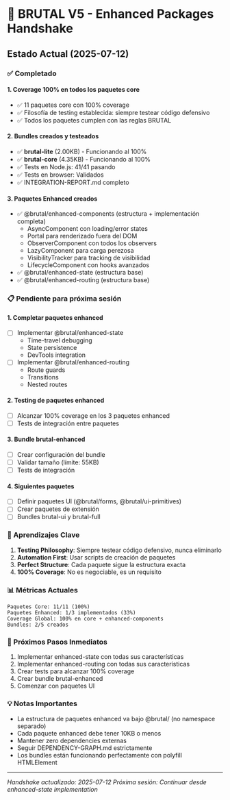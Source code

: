 # 🤝 BRUTAL V5 - Enhanced Packages Handshake

## Estado Actual (2025-07-12)

### ✅ Completado

#### 1. Coverage 100% en todos los paquetes core
- ✅ 11 paquetes core con 100% coverage
- ✅ Filosofía de testing establecida: siempre testear código defensivo
- ✅ Todos los paquetes cumplen con las reglas BRUTAL

#### 2. Bundles creados y testeados
- ✅ **brutal-lite** (2.00KB) - Funcionando al 100%
- ✅ **brutal-core** (4.35KB) - Funcionando al 100%
- ✅ Tests en Node.js: 41/41 pasando
- ✅ Tests en browser: Validados
- ✅ INTEGRATION-REPORT.md completo

#### 3. Paquetes Enhanced creados
- ✅ @brutal/enhanced-components (estructura + implementación completa)
  - AsyncComponent con loading/error states
  - Portal para renderizado fuera del DOM
  - ObserverComponent con todos los observers
  - LazyComponent para carga perezosa
  - VisibilityTracker para tracking de visibilidad
  - LifecycleComponent con hooks avanzados
- ✅ @brutal/enhanced-state (estructura base)
- ✅ @brutal/enhanced-routing (estructura base)

### 📋 Pendiente para próxima sesión

#### 1. Completar paquetes enhanced
- [ ] Implementar @brutal/enhanced-state
  - Time-travel debugging
  - State persistence
  - DevTools integration
- [ ] Implementar @brutal/enhanced-routing
  - Route guards
  - Transitions
  - Nested routes

#### 2. Testing de paquetes enhanced
- [ ] Alcanzar 100% coverage en los 3 paquetes enhanced
- [ ] Tests de integración entre paquetes

#### 3. Bundle brutal-enhanced
- [ ] Crear configuración del bundle
- [ ] Validar tamaño (límite: 55KB)
- [ ] Tests de integración

#### 4. Siguientes paquetes
- [ ] Definir paquetes UI (@brutal/forms, @brutal/ui-primitives)
- [ ] Crear paquetes de extensión
- [ ] Bundles brutal-ui y brutal-full

### 🔑 Aprendizajes Clave

1. **Testing Philosophy**: Siempre testear código defensivo, nunca eliminarlo
2. **Automation First**: Usar scripts de creación de paquetes
3. **Perfect Structure**: Cada paquete sigue la estructura exacta
4. **100% Coverage**: No es negociable, es un requisito

### 📊 Métricas Actuales

```
Paquetes Core: 11/11 (100%)
Paquetes Enhanced: 1/3 implementados (33%)
Coverage Global: 100% en core + enhanced-components
Bundles: 2/5 creados
```

### 🎯 Próximos Pasos Inmediatos

1. Implementar enhanced-state con todas sus características
2. Implementar enhanced-routing con todas sus características  
3. Crear tests para alcanzar 100% coverage
4. Crear bundle brutal-enhanced
5. Comenzar con paquetes UI

### 💡 Notas Importantes

- La estructura de paquetes enhanced va bajo @brutal/ (no namespace separado)
- Cada paquete enhanced debe tener 10KB o menos
- Mantener zero dependencies externas
- Seguir DEPENDENCY-GRAPH.md estrictamente
- Los bundles están funcionando perfectamente con polyfill HTMLElement

---

*Handshake actualizado: 2025-07-12*
*Próxima sesión: Continuar desde enhanced-state implementation*